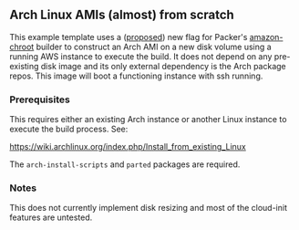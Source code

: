 ## Arch Linux AMIs (almost) from scratch

This example template uses a ([proposed](https://github.com/mitchellh/packer/pull/3855)) new flag for Packer's [amazon-chroot](https://www.packer.io/docs/builders/amazon-chroot.html) builder to construct an Arch AMI on a new disk volume using a running AWS instance to execute the build.  It does not depend on any pre-existing disk image and its only external dependency is the Arch package repos.  This image will boot a functioning instance with ssh running.

### Prerequisites

This requires either an existing Arch instance or another Linux instance to execute the build process.  See:

https://wiki.archlinux.org/index.php/Install_from_existing_Linux

The `arch-install-scripts` and `parted` packages are required.

### Notes

This does not currently implement disk resizing and most of the cloud-init features are untested.
